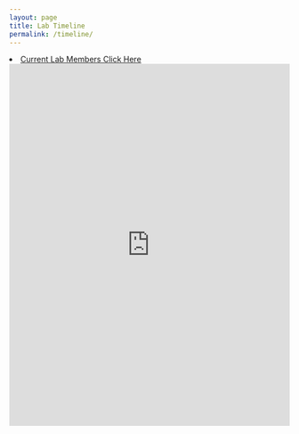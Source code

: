 ```yaml
---
layout: page
title: Lab Timeline
permalink: /timeline/
---
```




<html>
<body>
	<li><a href="{{ site.baseurl }}/people"><span>Current Lab Members Click Here</span></a></li>

<iframe src='https://cdn.knightlab.com/libs/timeline3/latest/embed/index.html?source=1FY-5ZrMrgA3n_SwBqh9L24hU691sprYoL4Wl3SU5lZU&font=Default&lang=en&initial_zoom=2&height=650' width='100%' height='650' webkitallowfullscreen mozallowfullscreen allowfullscreen frameborder='0'></iframe>

</body>
</html>


